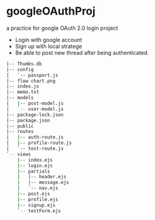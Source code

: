 # googleOAuthProj
a practice for google OAuth 2.0 login project

- Login with google account
- Sign up with local stratege
- Be able to post new thread after being authenticated. 

```bash
|-- Thumbs.db
|-- config
|   `-- passport.js
|-- flow chart.png
|-- index.js
|-- memo.txt
|-- models
|   |-- post-model.js
|   `-- user-model.js
|-- package-lock.json
|-- package.json
|-- public
|-- routes
|   |-- auth-route.js
|   |-- profile-route.js
|   `-- test-route.js
`-- views
    |-- index.ejs
    |-- login.ejs
    |-- partials
    |   |-- header.ejs
    |   |-- message.ejs
    |   `-- nav.ejs
    |-- post.ejs
    |-- profile.ejs
    |-- signup.ejs
    `-- testForm.ejs

```
